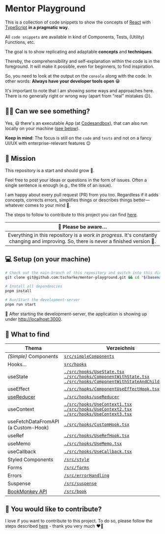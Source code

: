 # Mentor Playground

This is a collection of code snippets to show the concepts of [React](https://react.dev) with [TypeScript](https://www.typescriptlang.org) **in a pragmatic way**.

All `code snippets` are available in kind of Components, Tests, (Utility) Functions, etc.

The goal is to show replicating and adaptable **concepts** and **techniques**.

Thereby, the comprehensibility and self-explanation within the code is in the foreground.
It will make it possible, even for beginners, to find inspiration.

So, you need to look at the output on the `console` along with the code.
In other words: **Always have your developer tools open** 😁

It's important to note that I am showing some ways and approaches here.
There is no generally right or wrong way (apart from "real" mistakes 😉).

## 🧑‍🎨 Can we see something?

Yes, 😃 there's an executable App (at [Codesandbox](https://githubbox.com/tscharke/mentor-playground)),
that can also run locally on your machine ([see below](#-setup-on-your-machine)).

**Keep in mind**: The focus is still on the `code` and `tests` and not on a fancy UI/UX with enterprise-relevant features 😉

## 🚀 Mission

This repository is a start and should grow 💪.

Feel free to post your ideas or questions in the form of issues. Often a single sentence is enough (e.g., the title of an issue).

I am happy about every pull request (PR) from you too.
Regardless if it adds concepts, corrects errors, simplifies things or describes things
better—whatever comes to your mind 🥳.

The steps to follow to contribute to this project you can find [here](CONTRIBUTING.md).

|                                                           🚧 Please be aware…                                                            |
| :--------------------------------------------------------------------------------------------------------------------------------------: |
| Everything in this repository is a _work in progress_. It's constantly changing and improving. So, there is never a finished version 🤷. |

## 💻 Setup (on your machine)

```bash
# Check out the main-branch of this repository and switch into this directory
git clone git@github.com:tscharke/mentor-playground.git && cd "$(basename "$_" .git)"

# Install all dependencies
pnpm install

# Run/Start the development-server
pnpm run start
```

🤩 After starting the development-server, the application is showing up under [http://localhost:3000](http://localhost:3000).

## 👀 What to find

| Thema                                                            | Verzeichnis                                                                                                                                                                                                                                   |
| ---------------------------------------------------------------- | --------------------------------------------------------------------------------------------------------------------------------------------------------------------------------------------------------------------------------------------- |
| _(Simple)_ Components                                            | [`src/simpleComponents`](./src/simpleComponents)                                                                                                                                                                                              |
| Hooks…                                                           | [`src/hooks`](./src/hooks)                                                                                                                                                                                                                    |
| useState                                                         | [`./src/hooks/UseState.tsx`](./src/hooks/UseState.tsx)<br/> [`./src/hooks/ComponentWithState.tsx`](./src/hooks/ComponentWithState.tsx) <br/> [`./src/hooks/ComponentWithStateAndChildren.tsx`](./src/hooks/ComponentWithStateAndChildren.tsx) |
| useEffect                                                        | [`./src/hooks/ComponentUseEffectHook.tsx`](./src/hooks/ComponentUseEffectHook.tsx)                                                                                                                                                            |
| [useReducer](./src/hooks/useReducer/UseReducer.md)               | [`./src/hooks/useReducer`](./src/hooks/useReducer)                                                                                                                                                                                            |
| useContext                                                       | [`./src/hooks/UseContext1.tsx`](./src/hooks/UseContext1.tsx) <br/>[`./src/hooks/UseContext2.tsx`](./src/hooks/UseContext2.tsx)<br/>[`./src/hooks/UseContext3.tsx`](./src/hooks/UseContext2.tsx)                                               |
| useFetchDataFromAPI (a Custom-Hook)                              | [`./src/hooks/CustomHook.tsx`](./src/hooks/CustomHook.tsx)                                                                                                                                                                                    |
| useRef                                                           | [`./src/hooks/UseRefHook.tsx`](./src/hooks/UseRefHook.tsx)                                                                                                                                                                                    |
| useMemo                                                          | [`./src/hooks/UseMemo.tsx`](./src/hooks/UseMemo.tsx)                                                                                                                                                                                          |
| useCallback                                                      | [`./src/hooks/UseCallback.tsx`](./src/hooks/UseCallback.tsx)                                                                                                                                                                                  |
| Styled Components                                                | [`/src/style`](./src/style)                                                                                                                                                                                                                   |
| Forms                                                            | [`/src/forms`](./src/forms)                                                                                                                                                                                                                   |
| Errors                                                           | [`/src/errorHandling`](./src/errorHandling)                                                                                                                                                                                                   |
| Suspense                                                         | [`/src/suspense`](./src/suspense)                                                                                                                                                                                                             |
| [BookMonkey API](https://github.com/workshops-de/bookmonkey-api) | [`/src/book`](./src/book)                                                                                                                                                                                                                     |

## 🤝 You would like to contribute?

I love if you want to contribute to this project.
To do so, please follow the steps described [here](CONTRIBUTING.md) - thank you very much ❤️🙏
